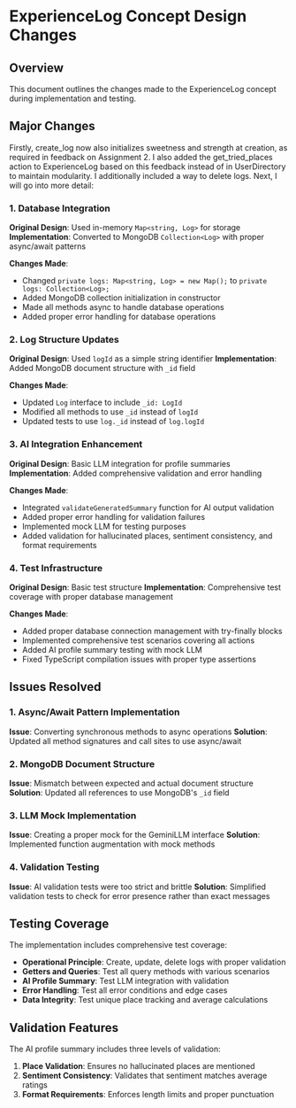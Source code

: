 # ExperienceLog Concept Design Changes

## Overview
This document outlines the changes made to the ExperienceLog concept during implementation and testing.


## Major Changes
Firstly, create_log now also initializes sweetness and strength at creation, as required in feedback on Assignment 2. I also added the get_tried_places action to ExperienceLog based on this feedback instead of in UserDirectory to maintain modularity. I additionally included a way to delete logs. Next, I will go into more detail:

### 1. Database Integration
**Original Design**: Used in-memory `Map<string, Log>` for storage
**Implementation**: Converted to MongoDB `Collection<Log>` with proper async/await patterns

**Changes Made**:
- Changed `private logs: Map<string, Log> = new Map();` to `private logs: Collection<Log>;`
- Added MongoDB collection initialization in constructor
- Made all methods async to handle database operations
- Added proper error handling for database operations

### 2. Log Structure Updates
**Original Design**: Used `logId` as a simple string identifier
**Implementation**: Added MongoDB document structure with `_id` field

**Changes Made**:
- Updated `Log` interface to include `_id: LogId`
- Modified all methods to use `_id` instead of `logId`
- Updated tests to use `log._id` instead of `log.logId`

### 3. AI Integration Enhancement
**Original Design**: Basic LLM integration for profile summaries
**Implementation**: Added comprehensive validation and error handling

**Changes Made**:
- Integrated `validateGeneratedSummary` function for AI output validation
- Added proper error handling for validation failures
- Implemented mock LLM for testing purposes
- Added validation for hallucinated places, sentiment consistency, and format requirements

### 4. Test Infrastructure
**Original Design**: Basic test structure
**Implementation**: Comprehensive test coverage with proper database management

**Changes Made**:
- Added proper database connection management with try-finally blocks
- Implemented comprehensive test scenarios covering all actions
- Added AI profile summary testing with mock LLM
- Fixed TypeScript compilation issues with proper type assertions

## Issues Resolved

### 1. Async/Await Pattern Implementation
**Issue**: Converting synchronous methods to async operations
**Solution**: Updated all method signatures and call sites to use async/await

### 2. MongoDB Document Structure
**Issue**: Mismatch between expected and actual document structure
**Solution**: Updated all references to use MongoDB's `_id` field

### 3. LLM Mock Implementation
**Issue**: Creating a proper mock for the GeminiLLM interface
**Solution**: Implemented function augmentation with mock methods

### 4. Validation Testing
**Issue**: AI validation tests were too strict and brittle
**Solution**: Simplified validation tests to check for error presence rather than exact messages

## Testing Coverage

The implementation includes comprehensive test coverage:
- **Operational Principle**: Create, update, delete logs with proper validation
- **Getters and Queries**: Test all query methods with various scenarios
- **AI Profile Summary**: Test LLM integration with validation
- **Error Handling**: Test all error conditions and edge cases
- **Data Integrity**: Test unique place tracking and average calculations

## Validation Features

The AI profile summary includes three levels of validation:
1. **Place Validation**: Ensures no hallucinated places are mentioned
2. **Sentiment Consistency**: Validates that sentiment matches average ratings
3. **Format Requirements**: Enforces length limits and proper punctuation
